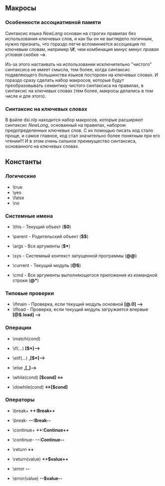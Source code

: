## Макросы

### Особенности ассоциативной памяти
Синтаксис языка *NewLang* основан на строгих правилах без использования ключевых слов, 
и как бы он не выглядело логичным, нужно признать, что гораздо легче вспоминиется ассоциация по ключевым словам, например **\if**,
чем комбинация *минус минус правая угловая скобка* **-->**.

Из-за этого настаивать на использовании исключительно "чистого" синтаксиса не имеет смысла, 
тем более, когда синтаксис подавляющего большинства языков постороен на ключевых словах. 
И гораздо сразу сделать набор макросов, которые будут преобразовывать семантику чистого синтаксиса на правилах, 
в синтаксис на ключевых словах (тем более, макросы делались в том числе и для этого).

### Синтаксис на ключевых словах
В файле dsl.nlp находится набор макросов, которые расширяют синтаксис *NewLang*, основанный на правилах,
набором предопределенных ключевых слов. С их помощью писать код стало проще, и самое главное, код стал значительно более понятным при его чтении!!!
И в этом очень сильное преимущество синтаксиса, основанного на ключевых словах.

## Константы
### Логические
- \true
- \yes
- \false
- \no

### Системные имена
- \this - Текущий объект (**$0**)
- \parent - Родительский объект (**$$**)
- \args - Все аргументы (**$\***)

- \sys - Системный контекст запущенной программы (**@@**)
- \current - Текущий модуль (**@$**)
- \cmd - Все аргументы выполняющегося приложения из командной строки (**@\***)

### Типовые проверки
- \ifmain - Проверка, если текущий модуль основной **[@$.$0] -->**
- \ifload - Проверка, если текущий модуль загружается впервые **[@$.__load__] -->**

### Операции
- \match(cond)
- \if(...) **[\$*]-->**
- \elif(...) **,[\$*]-->**
- \else **,[_]-->**

- \while(cond) **[\$cond] <->**
- \dowhile(cond) **<->[\$cond]**

### Операторы
- \break+ **++:Break++**
- \break- **--:Break--**
- \continue+ **++:Continue++**
- \continue- **--:Continue--**

- \return **++**
- \return(value) **++\$value++**

- \error **--**
- \error(value) **--\$value--**


